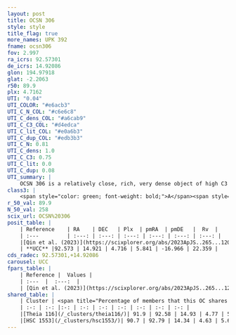 ```yaml
---
layout: post
title: OCSN 306
style: style
title_flag: true
more_names: UPK 392
fname: ocsn306
fov: 2.997
ra_icrs: 92.57301
de_icrs: 14.92086
glon: 194.97918
glat: -2.2063
r50: 89.9
plx: 4.7162
UTI: "0.04"
UTI_COLOR: "#e6acb3"
UTI_C_N_COL: "#c6e6c8"
UTI_C_dens_COL: "#a6cab9"
UTI_C_C3_COL: "#d4edca"
UTI_C_lit_COL: "#e0a6b3"
UTI_C_dup_COL: "#edb3b3"
UTI_C_N: 0.81
UTI_C_dens: 1.0
UTI_C_C3: 0.75
UTI_C_lit: 0.0
UTI_C_dup: 0.08
UTI_summary: |
    OCSN 306 is a relatively close, rich, very dense object of high C3 quality. It was recently reported in the literature.<br><br><span style="color: #99180f; font-weight: bold;">Warning: </span>This is very likely a duplicate object, which shares a large percentage of members with at least one previously reported entry.
class3: |
    <span style="color: green; font-weight: bold;">A</span><span style="color: #FFC300; font-weight: bold;">B</span>
r_50_val: 89.9
N_50_val: 258
scix_url: OCSN%20306
posit_table: |
    | Reference    | RA    | DEC   | Plx  | pmRA  | pmDE   |  Rv  |
    | :---         | :---: | :---: | :---: | :---: | :---: | :---: |
    |[Qin et al. (2023)](https://scixplorer.org/abs/2023ApJS..265...12Q) | 92.61 | 15.01 | 4.7 | 5.71 | -16.77 | 22.83 |
    | **UCC** |92.573 | 14.921 | 4.716 | 5.841 | -16.966 | 22.359 | 
cds_radec: 92.57301,+14.92086
carousel: UCC
fpars_table: |
    | Reference |  Values |
    | :---  |  :---:  |
    | [Qin et al. (2023)](https://scixplorer.org/abs/2023ApJS..265...12Q) | `E(B-V)=0.08, m-M=6.93, logt=7.55` |
shared_table: |
    | Cluster | <span title="Percentage of members that this OC shares with the ones listed">%</span>   | RA   | DEC   | Plx   | pmRA  | pmDE  | Rv | UTI |
    | :-: | :-: |:-: | :-: | :-: | :-: | :-: | :-: | :-: |
    |[Theia 116](/_clusters/theia116/)| 91.9 | 92.58 | 14.93 | 4.77 | 5.89 | -17.1 | 22.36 |0.51 |
    |[HSC 1553](/_clusters/hsc1553/)| 90.7 | 92.79 | 14.34 | 4.63 | 5.65 | -16.52 | 22.1 |0.15 |
---
```

